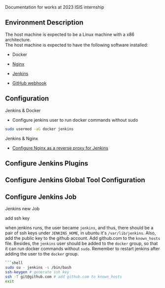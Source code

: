 Documentation for works at 2023 ISIS internship

## Environment Description

The host machine is expected to be a Linux machine with a x86 architecture.  
The host machine is expected to have the following software installed:

- Docker
- [Nginx](https://www.nginx.com/resources/wiki/start/topics/tutorials/install/)
- [Jenkins](https://www.jenkins.io/doc/book/installing/linux/#debianubuntu)


- [GitHub webhook](https://docs.github.com/en/developers/webhooks-and-events/webhooks/about-webhooks)

## Configuration 
Jenkins & Docker
- Configure jenkins user to run docker commands without sudo
```sh
sudo usermod -aG docker jenkins
```

Jenkins & Nginx
- [Configure Nginx as a reverse proxy for Jenkins](https://www.jenkins.io/doc/book/system-administration/reverse-proxy-configuration-with-jenkins/reverse-proxy-configuration-nginx/)


## Configure Jenkins Plugins

## Configure Jenkins Global Tool Configuration

## Configure Jenkins Job 
Jenkins new Job

add ssh key

when jenkins runs, the user became `jenkins`, and thus, there should be a pair of ssh keys under `JENKINS_HOME`, in ubuntu it's `/var/lib/jenkins`. Also, add the public key to the github account. Add github.com to the `known_hosts` file.
Besides, the `jenkins` user should be added to the `docker` group, so that it can run docker commands without `sudo`. Remember to restart jenkins after adding the user to the `docker` group.
```sh
```shell
sudo su - jenkins -s /bin/bash
ssh-keygen # generate ssh key
ssh -T git@github.com # add github.com to known_hosts
exit
```
